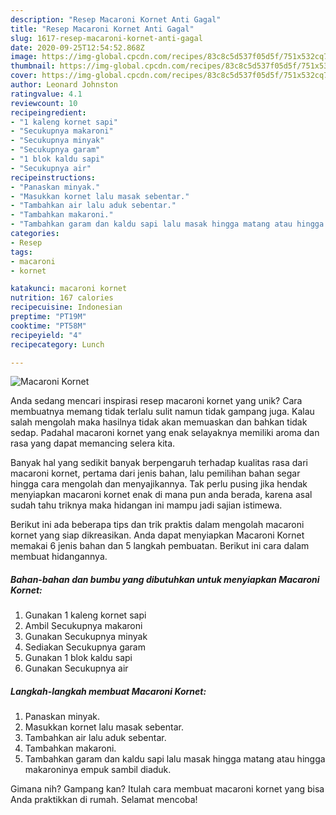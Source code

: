 ```yaml
---
description: "Resep Macaroni Kornet Anti Gagal"
title: "Resep Macaroni Kornet Anti Gagal"
slug: 1617-resep-macaroni-kornet-anti-gagal
date: 2020-09-25T12:54:52.868Z
image: https://img-global.cpcdn.com/recipes/83c8c5d537f05d5f/751x532cq70/macaroni-kornet-foto-resep-utama.jpg
thumbnail: https://img-global.cpcdn.com/recipes/83c8c5d537f05d5f/751x532cq70/macaroni-kornet-foto-resep-utama.jpg
cover: https://img-global.cpcdn.com/recipes/83c8c5d537f05d5f/751x532cq70/macaroni-kornet-foto-resep-utama.jpg
author: Leonard Johnston
ratingvalue: 4.1
reviewcount: 10
recipeingredient:
- "1 kaleng kornet sapi"
- "Secukupnya makaroni"
- "Secukupnya minyak"
- "Secukupnya garam"
- "1 blok kaldu sapi"
- "Secukupnya air"
recipeinstructions:
- "Panaskan minyak."
- "Masukkan kornet lalu masak sebentar."
- "Tambahkan air lalu aduk sebentar."
- "Tambahkan makaroni."
- "Tambahkan garam dan kaldu sapi lalu masak hingga matang atau hingga makaroninya empuk sambil diaduk."
categories:
- Resep
tags:
- macaroni
- kornet

katakunci: macaroni kornet 
nutrition: 167 calories
recipecuisine: Indonesian
preptime: "PT19M"
cooktime: "PT58M"
recipeyield: "4"
recipecategory: Lunch

---
```



![Macaroni Kornet](https://img-global.cpcdn.com/recipes/83c8c5d537f05d5f/751x532cq70/macaroni-kornet-foto-resep-utama.jpg)

Anda sedang mencari inspirasi resep macaroni kornet yang unik? Cara membuatnya memang tidak terlalu sulit namun tidak gampang juga. Kalau salah mengolah maka hasilnya tidak akan memuaskan dan bahkan tidak sedap. Padahal macaroni kornet yang enak selayaknya memiliki aroma dan rasa yang dapat memancing selera kita.



Banyak hal yang sedikit banyak berpengaruh terhadap kualitas rasa dari macaroni kornet, pertama dari jenis bahan, lalu pemilihan bahan segar hingga cara mengolah dan menyajikannya. Tak perlu pusing jika hendak menyiapkan macaroni kornet enak di mana pun anda berada, karena asal sudah tahu triknya maka hidangan ini mampu jadi sajian istimewa.


Berikut ini ada beberapa tips dan trik praktis dalam mengolah macaroni kornet yang siap dikreasikan. Anda dapat menyiapkan Macaroni Kornet memakai 6 jenis bahan dan 5 langkah pembuatan. Berikut ini cara dalam membuat hidangannya.

<!--inarticleads1-->

##### Bahan-bahan dan bumbu yang dibutuhkan untuk menyiapkan Macaroni Kornet:

1. Gunakan 1 kaleng kornet sapi
1. Ambil Secukupnya makaroni
1. Gunakan Secukupnya minyak
1. Sediakan Secukupnya garam
1. Gunakan 1 blok kaldu sapi
1. Gunakan Secukupnya air




<!--inarticleads2-->

##### Langkah-langkah membuat Macaroni Kornet:

1. Panaskan minyak.
1. Masukkan kornet lalu masak sebentar.
1. Tambahkan air lalu aduk sebentar.
1. Tambahkan makaroni.
1. Tambahkan garam dan kaldu sapi lalu masak hingga matang atau hingga makaroninya empuk sambil diaduk.




Gimana nih? Gampang kan? Itulah cara membuat macaroni kornet yang bisa Anda praktikkan di rumah. Selamat mencoba!
